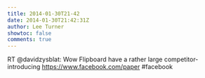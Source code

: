 ```yaml
---
title: 2014-01-30T21-42
date: 2014-01-30T21:42:31Z
author: Lee Turner
showtoc: false
comments: true
---
```


RT @davidzysblat: Wow Flipboard have a rather large competitor- introducing https://www.facebook.com/paper #facebook

